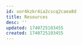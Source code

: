 ```yaml
---
id: vor4kzkr4ia2cscq2caea8d
title: Resources
desc: ''
updated: 1740725103455
created: 1740725103455
---
```

